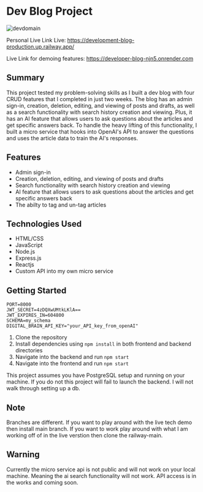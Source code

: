 # Dev Blog Project

![devdomain](https://user-images.githubusercontent.com/105998439/229639379-f34731cc-96b8-4f4c-a926-2b0fd5588887.jpg)



Personal Live Link Live:
https://development-blog-production.up.railway.app/

Live Link for demoing features:
https://developer-blog-njn5.onrender.com


## Summary

This project tested my problem-solving skills as I built a dev blog with four CRUD features that 
I completed in just two weeks. The blog has an admin sign-in, creation, deletion, editing, and viewing of posts 
and drafts, as well as a search functionality with search history creation and viewing. 
Plus, it has an AI feature that allows users to ask questions about the articles and get specific answers back. 
To handle the heavy lifting of this functionality, I built a micro service that hooks into OpenAI's API 
to answer the questions and uses the article data to train the AI's responses.

## Features

- Admin sign-in
- Creation, deletion, editing, and viewing of posts and drafts
- Search functionality with search history creation and viewing
- AI feature that allows users to ask questions about the articles and get specific answers back
- The abilty to tag and un-tag articles

## Technologies Used

- HTML/CSS
- JavaScript
- Node.js
- Express.js
- Reactjs
- Custom API into my own micro service

## Getting Started

```
PORT=8000
JWT_SECRET=4zDQXwUMtkLKlA==
JWT_EXPIRES_IN=604800
SCHEMA=my_schema
DIGITAL_BRAIN_API_KEY="your_API_key_from_openAI"
```

1. Clone the repository
2. Install dependencies using `npm install` in both frontend and backend directories
3. Navigate into the backend and run `npm start`
4. Navigate into the frontend and run `npm start`

This project assumes you have PostgreSQL setup and running on your machine. If you do not this project will fail to launch the backend. I will not walk through setting up a db.

## Note

Branches are different. If you want to play around with the live tech demo then install main branch. If you want to work play around with what I am working off of in the live verstion then clone the railway-main. 


## Warning

Currently the micro service api is not public and will not work on your local machine. Meaning the ai search functionality will not work. API access is in the works and coming soon.
